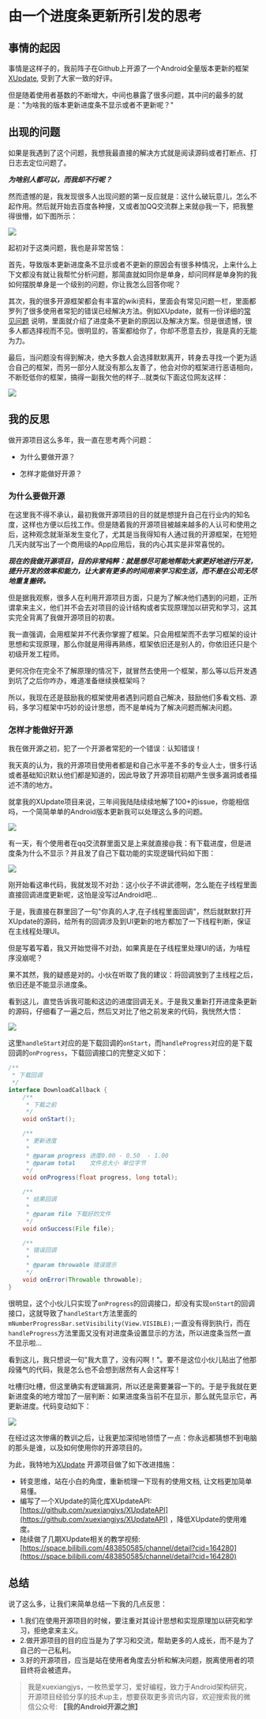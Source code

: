 # 由一个进度条更新所引发的思考

## 事情的起因

事情是这样子的，我前阵子在Github上开源了一个Android全量版本更新的框架[XUpdate](https://github.com/xuexiangjys/XUpdate), 受到了大家一致的好评。

但是随着使用者基数的不断增大，中间也暴露了很多问题，其中问的最多的就是："为啥我的版本更新进度条不显示或者不更新呢？"

## 出现的问题

如果是我遇到了这个问题，我想我最直接的解决方式就是阅读源码或者打断点、打日志去定位问题了。

***为啥别人都可以，而我却不行呢？***

然而遗憾的是，我发现很多人出现问题的第一反应就是：这什么破玩意儿，怎么不起作用。然后就开始去百度各种搜，又或者加QQ交流群上来就@我一下，把我整得很懵，如下图所示：

![](https://img.rruu.net/image/6019598202f01)

起初对于这类问题，我也是非常苦恼：

首先，导致版本更新进度条不显示或者不更新的原因会有很多种情况，上来什么上下文都没有就让我帮忙分析问题，那简直就如同你是单身，却问同样是单身狗的我如何摆脱单身是一个级别的问题，你让我怎么回答你呢？

其次，我的很多开源框架都会有丰富的wiki资料，里面会有常见问题一栏，里面都罗列了很多使用者常犯的错误已经解决方法。例如XUpdate，就有一份详细的[常见问题](https://github.com/xuexiangjys/XUpdate/wiki/%E5%B8%B8%E8%A7%81%E9%97%AE%E9%A2%98) 说明，里面就介绍了进度条不更新的原因以及解决方案。但是很遗憾，很多人都选择视而不见。很明显的，答案都给你了，你却不愿意去抄，我是真的无能为力。

最后，当问题没有得到解决，绝大多数人会选择默默离开，转身去寻找一个更为适合自己的框架，而另一部分人就没有那么友善了，他会对你的框架进行恶语相向，不断贬低你的框架，搞得一副我欠他的样子...就类似下面这位网友这样：

![](https://img.rruu.net/image/601968cfed261)

## 我的反思

做开源项目这么多年，我一直在思考两个问题：

* 为什么要做开源？

* 怎样才能做好开源？

### 为什么要做开源

在这里我不得不承认，最初我做开源项目的目的就是想提升自己在行业内的知名度，这样也方便以后找工作。但是随着我的开源项目被越来越多的人认可和使用之后，这种观念就渐渐发生变化了，尤其是当我得知有人通过我的开源框架，在短短几天内就写出了一个商用级的App应用后，我的内心其实是非常喜悦的。

***现在的我做开源项目，目的非常纯粹：就是想尽可能地帮助大家更好地进行开发，提升开发的效率和能力，让大家有更多的时间用来学习和生活，而不是在公司无尽地重复搬砖。***

但是据我观察，很多人在利用开源项目方面，只是为了解决他们遇到的问题，正所谓拿来主义，他们并不会去对项目的设计结构或者实现原理加以研究和学习，这其实完全背离了我做开源项目的初衷。

我一直强调，会用框架并不代表你掌握了框架。只会用框架而不去学习框架的设计思想和实现原理，那么你就是用得再熟练，框架依旧还是别人的，你依旧还只是个初级开发工程师。

更何况你在完全不了解原理的情况下，就冒然去使用一个框架，那么等以后开发遇到坑了之后你咋办，难道准备继续换框架吗？

所以，我现在还是鼓励我的框架使用者遇到问题自己解决，鼓励他们多看文档、源码，多学习框架中巧妙的设计思想，而不是单纯为了解决问题而解决问题。

### 怎样才能做好开源

我在做开源之初，犯了一个开源者常犯的一个错误：认知错误！

我天真的认为，我的开源项目使用者都是和自己水平差不多的专业人士，很多行话或者基础知识默认他们都是知道的，因此导致了开源项目初期产生很多漏洞或者描述不清的地方。

就拿我的XUpdate项目来说，三年间我陆陆续续地解了100+的issue，你能相信吗，一个简简单单的Android版本更新我可以处理这么多的问题。

![](https://img.rruu.net/image/6019731a5df32)

有一天，有个使用者在qq交流群里面又是上来就直接@我：有下载进度，但是进度条为什么不显示？并且发了自己下载功能的实现逻辑代码如下图：

![](https://img.rruu.net/image/601975ca2c9f0)

刚开始看这串代码，我就发现不对劲：这小伙子不讲武德啊，怎么能在子线程里面直接回调进度更新呢，这怕是没写过Android吧...

于是，我直接在群里回了一句"你真的人才,在子线程里面回调"，然后就默默打开XUpdate的源码，给所有的回调涉及到UI更新的地方都加了一下线程判断，保证在主线程处理UI。

但是写着写着，我又开始觉得不对劲，如果真是在子线程里处理UI的话，为啥程序没崩呢？

果不其然，我的疑惑是对的。小伙在听取了我的建议：将回调放到了主线程之后，依旧还是不能显示进度条。

看到这儿，直觉告诉我可能和这边的进度回调无关。于是我又重新打开进度条更新的源码，仔细看了一遍之后，然后又对比了他之前发来的代码，我恍然大悟：

![](https://img.rruu.net/image/60197a2a12ded)

这里`handleStart`对应的是下载回调的`onStart`，而`handleProgress`对应的是下载回调的`onProgress`，下载回调接口的完整定义如下：

```java
/**
 * 下载回调
 */
interface DownloadCallback {
    /**
     * 下载之前
     */
    void onStart();

    /**
     * 更新进度
     *
     * @param progress 进度0.00 - 0.50  - 1.00
     * @param total    文件总大小 单位字节
     */
    void onProgress(float progress, long total);

    /**
     * 结果回调
     *
     * @param file 下载好的文件
     */
    void onSuccess(File file);

    /**
     * 错误回调
     *
     * @param throwable 错误提示
     */
    void onError(Throwable throwable);
}
```
很明显，这个小伙儿只实现了`onProgress`的回调接口，却没有实现`onStart`的回调接口，这就导致了`handleStart`方法里面的`mNumberProgressBar.setVisibility(View.VISIBLE);`一直没有得到执行，而在`handleProgress`方法里面又没有对进度条设置显示的方法，所以进度条当然一直不显示啦...

看到这儿，我只想说一句"我大意了，没有闪啊！"。要不是这位小伙儿贴出了他那段骚气的代码，我是怎么也不会想到居然有人会这样写！

吐槽归吐槽，但这里确实有逻辑漏洞，所以还是需要兼容一下的。于是乎我就在更新进度条的地方增加了一层判断：如果进度条当前不在显示，那么就先显示它，再更新进度。代码变动如下：

![](https://img.rruu.net/image/60197e073a2df)

在经过这次惨痛的教训之后，让我更加深彻地领悟了一点：你永远都猜想不到电脑的那头是谁，以及如何使用你的开源项目的。

为此，我特地为[XUpdate](https://github.com/xuexiangjys/XUpdate) 开源项目做了如下改进措施：

* 转变思维，站在小白的角度，重新梳理一下现有的使用文档, 让文档更加简单易懂。
* 编写了一个XUpdate的简化库XUpdateAPI:[https://github.com/xuexiangjys/XUpdateAPI](https://github.com/xuexiangjys/XUpdateAPI) ，降低XUpdate的使用难度。
* 陆续做了几期XUpdate相关的教学视频: [https://space.bilibili.com/483850585/channel/detail?cid=164280](https://space.bilibili.com/483850585/channel/detail?cid=164280)

## 总结

说了这么多，让我们来简单总结一下我的几点反思：

* 1.我们在使用开源项目的时候，要注重对其设计思想和实现原理加以研究和学习，拒绝拿来主义。
* 2.做开源项目的目的应当是为了学习和交流，帮助更多的人成长，而不是为了自己的一己私利。
* 3.好的开源项目，应当是站在使用者角度去分析和解决问题，脱离使用者的项目终将会被遗弃。

> 我是xuexiangjys，一枚热爱学习，爱好编程，致力于Android架构研究，开源项目经验分享的技术up主，想要获取更多资讯内容，欢迎搜索我的微信公众号: **【我的Android开源之旅】**
